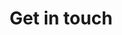 ---
title: Get in touch
type: page
layout: contact

form:
  description: Fill out the form and I will be in touch as soon as possible.    
  labels:
    name: Your name
    email: Your email
    website: Your website
    message: Your message
    submit: Send message
  sent:
    description: Your message has been sent. I will get back to you shortly.

---